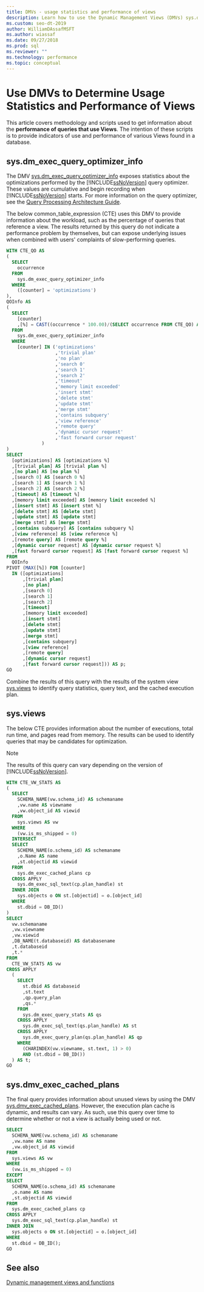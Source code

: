 ```yaml
---
title: DMVs - usage statistics and performance of views
description: Learn how to use the Dynamic Management Views (DMVs) sys.dm_exec_query_optimizer_info, sys.views, and sys.dmv_exec_cached_plans to get SQL query performance statistics.
ms.custom: seo-dt-2019
author: WilliamDAssafMSFT
ms.author: wiassaf
ms.date: 09/27/2018
ms.prod: sql
ms.reviewer: ""
ms.technology: performance
ms.topic: conceptual
---
```


# Use DMVs to Determine Usage Statistics and Performance of Views
This article covers methodology and scripts used to get information about the **performance of queries that use Views**. The intention of these scripts is to provide indicators of use and performance of various Views found in a database. 

## sys.dm_exec_query_optimizer_info
The DMV [sys.dm_exec_query_optimizer_info](../../relational-databases/system-dynamic-management-views/sys-dm-exec-query-optimizer-info-transact-sql.md) exposes statistics about the optimizations performed by the [!INCLUDE[ssNoVersion](../../includes/ssnoversion-md.md)] query optimizer. These values are cumulative and begin recording when [!INCLUDE[ssNoVersion](../../includes/ssnoversion-md.md)] starts. For more information on the query optimizer, see the [Query Processing Architecture Guide](../../relational-databases/query-processing-architecture-guide.md).   

The below common_table_expression (CTE) uses this DMV to provide information about the workload, such as the percentage of queries that reference a view. The results returned by this query do not indicate a performance problem by themselves, but can expose underlying issues when combined with users' complaints of slow-performing queries. 

```sql
WITH CTE_QO AS
(
  SELECT
    occurrence
  FROM
    sys.dm_exec_query_optimizer_info
  WHERE
    ([counter] = 'optimizations')
),
QOInfo AS
(
  SELECT
    [counter]
    ,[%] = CAST((occurrence * 100.00)/(SELECT occurrence FROM CTE_QO) AS DECIMAL(5, 2))
  FROM
    sys.dm_exec_query_optimizer_info
  WHERE
    [counter] IN ('optimizations'
                  ,'trivial plan'
                  ,'no plan'
                  ,'search 0'
                  ,'search 1'
                  ,'search 2'
                  ,'timeout'
                  ,'memory limit exceeded'
                  ,'insert stmt'
                  ,'delete stmt'
                  ,'update stmt'
                  ,'merge stmt'
                  ,'contains subquery'
                  ,'view reference'
                  ,'remote query'
                  ,'dynamic cursor request'
                  ,'fast forward cursor request'
             )
)
SELECT
  [optimizations] AS [optimizations %]
  ,[trivial plan] AS [trivial plan %]
  ,[no plan] AS [no plan %]
  ,[search 0] AS [search 0 %]
  ,[search 1] AS [search 1 %]
  ,[search 2] AS [search 2 %]
  ,[timeout] AS [timeout %]
  ,[memory limit exceeded] AS [memory limit exceeded %]
  ,[insert stmt] AS [insert stmt %]
  ,[delete stmt] AS [delete stmt]
  ,[update stmt] AS [update stmt]
  ,[merge stmt] AS [merge stmt]
  ,[contains subquery] AS [contains subquery %]
  ,[view reference] AS [view reference %]
  ,[remote query] AS [remote query %]
  ,[dynamic cursor request] AS [dynamic cursor request %]
  ,[fast forward cursor request] AS [fast forward cursor request %]
FROM
  QOInfo
PIVOT (MAX([%]) FOR [counter] 
  IN ([optimizations]
      ,[trivial plan]
      ,[no plan]
      ,[search 0]
      ,[search 1]
      ,[search 2]
      ,[timeout]
      ,[memory limit exceeded]
      ,[insert stmt]
      ,[delete stmt]
      ,[update stmt]
      ,[merge stmt]
      ,[contains subquery]
      ,[view reference]
      ,[remote query]
      ,[dynamic cursor request]
      ,[fast forward cursor request])) AS p;
GO
```

Combine the results of this query with the results of the system view [sys.views](../../relational-databases/system-catalog-views/sys-views-transact-sql.md) to identify query statistics, query text, and the cached execution plan. 

## sys.views
The below CTE provides information about the number of executions, total run time, and pages read from memory. The results can be used to identify queries that may be candidates for optimization. 
  
> [!NOTE]
> The results of this query can vary depending on the version of [!INCLUDE[ssNoVersion](../../includes/ssnoversion-md.md)].  


```sql
WITH CTE_VW_STATS AS
(
  SELECT
    SCHEMA_NAME(vw.schema_id) AS schemaname
    ,vw.name AS viewname
    ,vw.object_id AS viewid
  FROM
    sys.views AS vw
  WHERE
    (vw.is_ms_shipped = 0)
  INTERSECT
  SELECT
    SCHEMA_NAME(o.schema_id) AS schemaname
    ,o.Name AS name
    ,st.objectid AS viewid
  FROM
    sys.dm_exec_cached_plans cp
  CROSS APPLY
    sys.dm_exec_sql_text(cp.plan_handle) st
  INNER JOIN
    sys.objects o ON st.[objectid] = o.[object_id]
  WHERE
    st.dbid = DB_ID()
)
SELECT
  vw.schemaname
  ,vw.viewname
  ,vw.viewid
  ,DB_NAME(t.databaseid) AS databasename
  ,t.databaseid
  ,t.*
FROM
  CTE_VW_STATS AS vw
CROSS APPLY
  (
    SELECT
      st.dbid AS databaseid
      ,st.text
      ,qp.query_plan
      ,qs.*
    FROM
      sys.dm_exec_query_stats AS qs
    CROSS APPLY
      sys.dm_exec_sql_text(qs.plan_handle) AS st
    CROSS APPLY
      sys.dm_exec_query_plan(qs.plan_handle) AS qp
    WHERE
      (CHARINDEX(vw.viewname, st.text, 1) > 0)
      AND (st.dbid = DB_ID())
  ) AS t;
GO
```

## sys.dmv_exec_cached_plans
The final query provides information about unused views by using the DMV [sys.dmv_exec_cached_plans](../../relational-databases/system-dynamic-management-views/sys-dm-exec-cached-plans-transact-sql.md). However, the execution plan cache is dynamic, and results can vary. As such, use this query over time to determine whether or not a view is actually being used or not. 

```sql
SELECT
  SCHEMA_NAME(vw.schema_id) AS schemaname
  ,vw.name AS name
  ,vw.object_id AS viewid
FROM
  sys.views AS vw
WHERE
  (vw.is_ms_shipped = 0)
EXCEPT
SELECT
  SCHEMA_NAME(o.schema_id) AS schemaname
  ,o.name AS name
  ,st.objectid AS viewid
FROM
  sys.dm_exec_cached_plans cp
CROSS APPLY
  sys.dm_exec_sql_text(cp.plan_handle) st
INNER JOIN
  sys.objects o ON st.[objectid] = o.[object_id]
WHERE
  st.dbid = DB_ID();
GO
```

## See also
[Dynamic management views and functions](../../relational-databases/system-dynamic-management-views/system-dynamic-management-views.md) 
